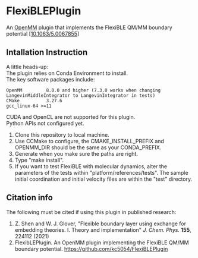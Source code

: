 # FlexiBLEPlugin
An [OpenMM](https://github.com/openmm/openmm) plugin that implements the FlexiBLE QM/MM boundary potential [[10.1063/5.0067855](https://doi.org/10.1063/5.0067855)]

## Intallation Instruction
A little heads-up:  
The plugin relies on Conda Environment to install.  
The key software packages include: 

    OpenMM         8.0.0 and higher (7.3.0 works when changing LangevinMiddleIntegrator to LangevinIntegrator in tests) 
    CMake          3.27.6  
    gcc_linux-64 >=11  

CUDA and OpenCL are not supported for this plugin.  
Python APIs not configured yet. 

1. Clone this repository to local machine. 
2. Use CCMake to configure, the CMAKE_INSTALL_PREFIX and OPENMM_DIR should be the same as your CONDA_PREFIX.
3. Generate when you make sure the paths are right.
4. Type "make install". 
5. If you want to test FlexiBLE with molecular dynamics, alter the parameters of the tests within "platform/references/tests". The sample initial coordination and initial velocity files are within the "test" directory. 

## Citation info
The following must be cited if using this plugin in published research: 

1. Z. Shen and W. J. Glover, "Flexible boundary layer using exchange for embedding theories. I. Theory and implementation" *J. Chem. Phys.* **155**, 224112 (2021)
2. FlexibLEPlugin. An OpenMM plugin implementing the FlexiBLE QM/MM boundary potential. https://github.com/kc5054/FlexiBLEPlugin




